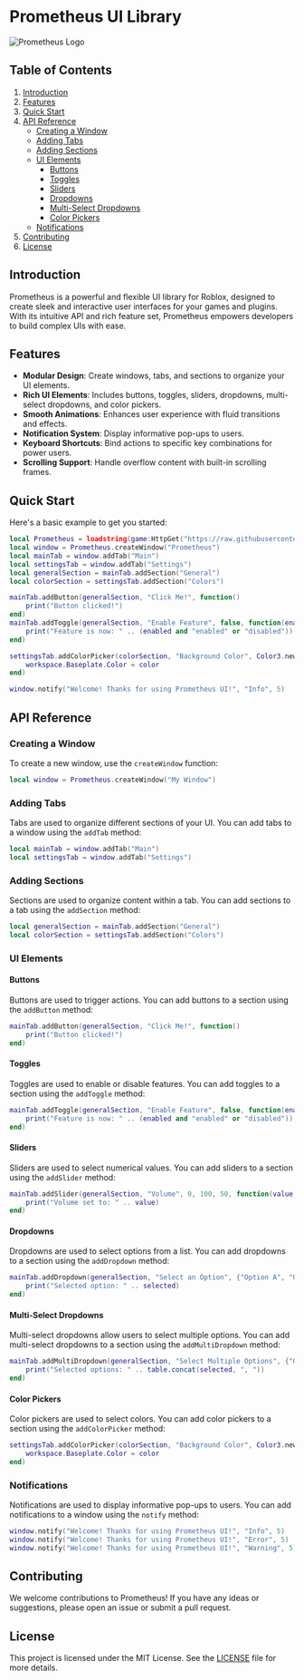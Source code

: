 # Prometheus UI Library

![Prometheus Logo](https://example.com/prometheus_logo.png)

## Table of Contents
1. [Introduction](#introduction)
2. [Features](#features)
3. [Quick Start](#quick-start)
4. [API Reference](#api-reference)
   - [Creating a Window](#creating-a-window)
   - [Adding Tabs](#adding-tabs)
   - [Adding Sections](#adding-sections)
   - [UI Elements](#ui-elements)
     - [Buttons](#buttons)
     - [Toggles](#toggles)
     - [Sliders](#sliders)
     - [Dropdowns](#dropdowns)
     - [Multi-Select Dropdowns](#multi-select-dropdowns)
     - [Color Pickers](#color-pickers)
   - [Notifications](#notifications)
5. [Contributing](#contributing)
6. [License](#license)

## Introduction

Prometheus is a powerful and flexible UI library for Roblox, designed to create sleek and interactive user interfaces for your games and plugins. With its intuitive API and rich feature set, Prometheus empowers developers to build complex UIs with ease.

## Features

- **Modular Design**: Create windows, tabs, and sections to organize your UI elements.
- **Rich UI Elements**: Includes buttons, toggles, sliders, dropdowns, multi-select dropdowns, and color pickers.
- **Smooth Animations**: Enhances user experience with fluid transitions and effects.
- **Notification System**: Display informative pop-ups to users.
- **Keyboard Shortcuts**: Bind actions to specific key combinations for power users.
- **Scrolling Support**: Handle overflow content with built-in scrolling frames.

## Quick Start

Here's a basic example to get you started:

```lua
local Prometheus = loadstring(game:HttpGet("https://raw.githubusercontent.com/ZenixRoblox/Prometheus/refs/heads/main/Prometheus.lua"))()
local window = Prometheus.createWindow("Prometheus")
local mainTab = window.addTab("Main")
local settingsTab = window.addTab("Settings")
local generalSection = mainTab.addSection("General")
local colorSection = settingsTab.addSection("Colors")

mainTab.addButton(generalSection, "Click Me!", function()
    print("Button clicked!")
end)
mainTab.addToggle(generalSection, "Enable Feature", false, function(enabled)
    print("Feature is now: " .. (enabled and "enabled" or "disabled"))
end)

settingsTab.addColorPicker(colorSection, "Background Color", Color3.new(1, 1, 1), function(color)
    workspace.Baseplate.Color = color
end)

window.notify("Welcome! Thanks for using Prometheus UI!", "Info", 5)
```

## API Reference

### Creating a Window

To create a new window, use the `createWindow` function:

```lua
local window = Prometheus.createWindow("My Window")
```

### Adding Tabs

Tabs are used to organize different sections of your UI. You can add tabs to a window using the `addTab` method:

```lua
local mainTab = window.addTab("Main")
local settingsTab = window.addTab("Settings")
```

### Adding Sections

Sections are used to organize content within a tab. You can add sections to a tab using the `addSection` method:

```lua
local generalSection = mainTab.addSection("General")
local colorSection = settingsTab.addSection("Colors")
```

### UI Elements

#### Buttons

Buttons are used to trigger actions. You can add buttons to a section using the `addButton` method:

```lua
mainTab.addButton(generalSection, "Click Me!", function()
    print("Button clicked!")
end)
```

#### Toggles

Toggles are used to enable or disable features. You can add toggles to a section using the `addToggle` method:

```lua
mainTab.addToggle(generalSection, "Enable Feature", false, function(enabled)
    print("Feature is now: " .. (enabled and "enabled" or "disabled"))
end)
```

#### Sliders

Sliders are used to select numerical values. You can add sliders to a section using the `addSlider` method:

```lua
mainTab.addSlider(generalSection, "Volume", 0, 100, 50, function(value)
    print("Volume set to: " .. value)
end)
```

#### Dropdowns

Dropdowns are used to select options from a list. You can add dropdowns to a section using the `addDropdown` method:

```lua
mainTab.addDropdown(generalSection, "Select an Option", {"Option A", "Option B", "Option C"}, "Option A", function(selected)
    print("Selected option: " .. selected)
end)
```

#### Multi-Select Dropdowns

Multi-select dropdowns allow users to select multiple options. You can add multi-select dropdowns to a section using the `addMultiDropdown` method:

```lua
mainTab.addMultiDropdown(generalSection, "Select Multiple Options", {"Option A", "Option B", "Option C"}, {"Option A", "Option C"}, function(selected)
    print("Selected options: " .. table.concat(selected, ", "))
end)
```

#### Color Pickers

Color pickers are used to select colors. You can add color pickers to a section using the `addColorPicker` method:

```lua
settingsTab.addColorPicker(colorSection, "Background Color", Color3.new(1, 1, 1), function(color)
    workspace.Baseplate.Color = color
end)
```

### Notifications

Notifications are used to display informative pop-ups to users. You can add notifications to a window using the `notify` method:

```lua
window.notify("Welcome! Thanks for using Prometheus UI!", "Info", 5)
window.notify("Welcome! Thanks for using Prometheus UI!", "Error", 5)
window.notify("Welcome! Thanks for using Prometheus UI!", "Warning", 5)
```

## Contributing

We welcome contributions to Prometheus! If you have any ideas or suggestions, please open an issue or submit a pull request.

## License

This project is licensed under the MIT License. See the [LICENSE](LICENSE) file for more details.


